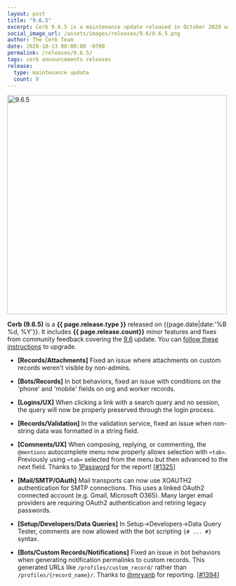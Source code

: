 ```yaml
---
layout: post
title: "9.6.5"
excerpt: Cerb 9.6.5 is a maintenance update released in October 2020 with 8 minor features and fixes from community feedback.
social_image_url: /assets/images/releases/9.6/9.6.5.png
author: The Cerb Team
date: 2020-10-13 00:00:00 -0700
permalink: /releases/9.6.5/
tags: cerb announcements releases
release:
  type: maintenance update
  count: 8
---
```


<div class="cerb-screenshot">
<img src="{{page.social_image_url}}" class="screenshot" alt="9.6.5" width="500">
</div>

**Cerb (9.6.5)** is a **{{ page.release.type }}** released on {{page.date|date:'%B %d, %Y'}}. It includes **{{ page.release.count}}** minor features and fixes from community feedback covering the [9.6](/releases/9.6/) update.  You can [follow these instructions](/docs/upgrading/) to upgrade.

* **[Records/Attachments]** Fixed an issue where attachments on custom records weren't visible by non-admins.

* **[Bots/Records]** In bot behaviors, fixed an issue with conditions on the 'phone' and 'mobile' fields on org and worker records.

* **[Logins/UX]** When clicking a link with a search query and no session, the query will now be properly preserved through the login process.

* **[Records/Validation]** In the validation service, fixed an issue when non-string data was formatted in a string field.

* **[Comments/UX]** When composing, replying, or commenting, the `@mentions` autocomplete menu now properly allows selection with `<tab>`. Previously using `<tab>` selected from the menu but then advanced to the next field. Thanks to [1Password](https://1password.com/) for the report! [[#1325](https://github.com/jstanden/cerb/issues/1325)]
 
* **[Mail/SMTP/OAuth]** Mail transports can now use XOAUTH2 authentication for SMTP connections. This uses a linked OAuth2 connected account (e.g. Gmail, Microsoft O365). Many larger email providers are requiring OAuth2 authentication and retiring legacy passwords.

* **[Setup/Developers/Data Queries]** In Setup->Developers->Data Query Tester, comments are now allowed with the bot scripting `{# ... #}` syntax.

* **[Bots/Custom Records/Notifications]** Fixed an issue in bot behaviors when generating notification permalinks to custom records. This generated URLs like `/profiles/custom_record/` rather than `/profiles/{record_name}/`. Thanks to [@mryanb](https://github.com/mryanb) for reporting. [[#1394](https://github.com/jstanden/cerb/issues/1394)]

